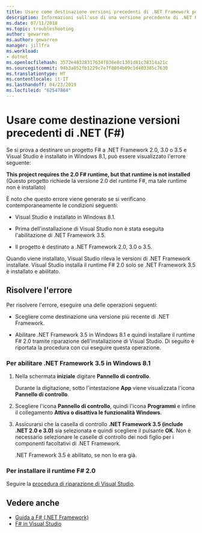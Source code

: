 ```yaml
---
title: Usare come destinazione versioni precedenti di .NET Framework per F#
description: Informazioni sull'uso di una versione precedente di .NET Framework come destinazione quando si usa F# in Visual Studio.
ms.date: 07/11/2018
ms.topic: troubleshooting
author: gewarren
ms.author: gewarren
manager: jillfra
ms.workload:
- dotnet
ms.openlocfilehash: 3572e48328317634f036e8c1301d81c38314a21c
ms.sourcegitcommit: 94b3a052fb1229c7e7f8804b09c1d403385c7630
ms.translationtype: HT
ms.contentlocale: it-IT
ms.lasthandoff: 04/23/2019
ms.locfileid: "62547884"
---
```

# <a name="target-older-versions-of-net-f"></a>Usare come destinazione versioni precedenti di .NET (F#)

Se si prova a destinare un progetto F# a .NET Framework 2.0, 3.0 o 3.5 e Visual Studio è installato in Windows 8.1, può essere visualizzato l'errore seguente:

**This project requires the 2.0 F# runtime, but that runtime is not installed** (Questo progetto richiede la versione 2.0 del runtime F#, ma tale runtime non è installato)

È noto che questo errore viene generato se si verificano contemporaneamente le condizioni seguenti:

- Visual Studio è installato in Windows 8.1.

- Prima dell'installazione di Visual Studio non è stata eseguita l'abilitazione di .NET Framework 3.5.

- Il progetto è destinato a .NET Framework 2.0, 3.0 o 3.5.

Quando viene installato, Visual Studio rileva le versioni di .NET Framework installate. Visual Studio installa il runtime F# 2.0 solo se .NET Framework 3.5 è installato e abilitato.

## <a name="resolve-the-error"></a>Risolvere l'errore

Per risolvere l'errore, eseguire una delle operazioni seguenti:

- Scegliere come destinazione una versione più recente di .NET Framework.

- Abilitare .NET Framework 3.5 in Windows 8.1 e quindi installare il runtime F# 2.0 tramite riparazione dell'installazione di Visual Studio. Di seguito è riportata la procedura con cui eseguire questa operazione.

### <a name="to-enable-the-net-framework-35-on-windows-81"></a>Per abilitare .NET Framework 3.5 in Windows 8.1

1. Nella schermata **iniziale** digitare **Pannello di controllo**.

   Durante la digitazione, sotto l'intestazione **App** viene visualizzata l'icona **Pannello di controllo**.

2. Scegliere l'icona **Pannello di controllo**, quindi l'icona **Programmi** e infine il collegamento **Attiva o disattiva le funzionalità Windows**.

3. Assicurarsi che la casella di controllo **.NET Framework 3.5 (include .NET 2.0 e 3.0)** sia selezionata e quindi scegliere il pulsante **OK**. Non è necessario selezionare le caselle di controllo dei nodi figlio per i componenti facoltativi di .NET Framework.

   .NET Framework 3.5 è abilitato, se non lo era già.

### <a name="to-install-the-f-20-runtime"></a>Per installare il runtime F# 2.0

Seguire la [procedura di riparazione di Visual Studio](../install/repair-visual-studio.md).

## <a name="see-also"></a>Vedere anche

- [Guida a F# (.NET Framework)](/dotnet/fsharp/)
- [F# in Visual Studio](fsharp-visual-studio.md)